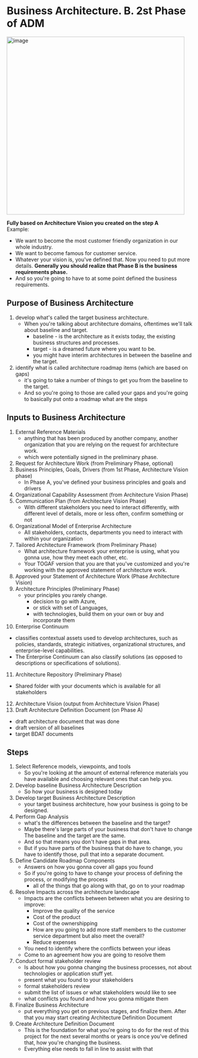 # Business Architecture. B. 2st Phase of ADM
<img width="482" alt="image" src="https://github.com/Glareone/AZ-304-305-SA-And-Architecture-Design-In-Depth/assets/4239376/5ec23b0e-67a5-4cdb-b5fb-9ba106146cc6">

**Fully based on Architecture Vision you created on the step A**  
Example:  
   - We want to become the most customer friendly organization in our whole industry.
   - We want to become famous for customer service.
   - Whatever your vision is, you've defined that.
Now you need to put more details.
**Generally you should realize that Phase B is the business requirements phase.**
   - And so you're going to have to at some point defined the business requirements.

## Purpose of Business Architecture
1) develop what's called the target business architecture.
   * When you're talking about architecture domains, oftentimes we'll talk about baseline and target.
      - baseline - is the architecture as it exists today, the existing business structures and processes.
      - target - is a dreamed future where you want to be.
      - you might have interim architectures in between the baseline and the target.
2) identify what is called architecture roadmap items (which are based on gaps)
   * it's going to take a number of things to get you from the baseline to the target.
   * And so you're going to those are called your gaps and you're going to basically put onto a roadmap what are the steps

## Inputs to Business Architecture
1) External Reference Materials
   - anything that has been produced by another company, another organization that you are relying on the request for architecture work.
   - which were potentially signed in the preliminary phase.
2) Request for Architecture Work (from Preliminary Phase, optional)
3) Business Principles, Goals, Drivers (from 1st Phase, Architecture Vision phase)
   - In Phase A, you've defined your business principles and goals and drivers
4) Organizational Capability Assessment (from Architecture Vision Phase)
5) Communication Plan (from Architecture Vision Phase)
   - With different stakeholders you need to interact differently, with different level of details, more or less often, confirm something or not
6) Organizational Model of Enterprise Architecture
   - All stakeholders, contacts, departments you need to interact with within your organization
7) Tailored Architecture Framework (from Preliminary Phase)
   - What architecture framework your enterprise is using, what you gonna use, how they meet each other, etc.
   - Your TOGAF version that you are that you've customized and you're working with the approved statement of architecture work.
8) Approved your Statement of Architecture Work (Phase Architecture Vision)
9) Architecture Principles (Preliminary Phase)
    - your principles you rarely change.
       * decision to go with Azure,
       * or stick with set of Languages,
       * with technologies, build them on your own or buy and incorporate them
10) Enterprise Continuum
  - classifies contextual assets used to develop architectures, such as policies, standards, strategic initiatives, organizational structures, and enterprise-level capabilities.
  - The Enterprise Continuum can also classify solutions (as opposed to descriptions or specifications of solutions).
11) Architecture Repository (Preliminary Phase)
  - Shared folder with your documents which is available for all stakeholders
12) Architecture Vision (output from Architecture Vision Phase)
13) Draft Architecture Definition Document (on Phase A)
  -  draft architecture document that was done
  -  draft version of all baselines
  -  target BDAT documents

## Steps
1) Select Reference models, viewpoints, and tools
   - So you're looking at the amount of external reference materials you have available and choosing relevant ones that can help you.
2) Develop baseline Business Architecture Description
   - So how your business is designed today
3) Develop target Business Architecture Description
   - your target business architecture, how your business is going to be designed.
4) Perform Gap Analysis
   - what's the differences between the baseline and the target?
   - Maybe there's large parts of your business that don't have to change The baseline and the target are the same.
   - And so that means you don't have gaps in that area.
   - But if you have parts of the business that do have to change, you have to identify those, pull that into a separate document.
5) Define Candidate Roadmap Components
   - Answers on how you gonna cover all gaps you found
   - So if you're going to have to change your process of defining the process, or modifying the process
       * all of the things that go along with that, go on to your roadmap
6) Resolve Impacts across the architecture landscape
   - Impacts are the conflicts between between what you are desiring to improve:
       * Improve the quality of the service
       * Cost of the product
       * Cost of the ownershipping
       * How are you going to add more staff members to the customer service department but also meet the overall?
       * Reduce expenses
   - You need to identify where the conflicts between your ideas
   - Come to an agreement how you are going to resolve them
7) Conduct formal stakeholder review
   - Is about how you gonna changing the business processes, not about technologies or application stuff yet.
   - present what you found to your stakeholders
   - formal stakeholders review
   - submit the list of issues or what stakeholders would like to see
   - what conflicts you found and how you gonna mitigate them
8) Finalize Business Architecture
   - put everything you get on previous stages, and finalize them. After that you may start creating Architecture Definition Document
9) Create Architecture Definition Document
    - This is the foundation for what you're going to do for the rest of this project for the next several months or years is once you've defined that, how you're changing the business.
    - Everything else needs to fall in line to assist with that
